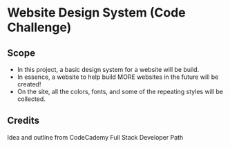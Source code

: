 # **Website Design System** (Code Challenge)

## Scope

- In this project, a basic design system for a website will be build.
- In essence, a website to help build MORE websites in the future will be created!
- On the site, all the colors, fonts, and some of the repeating styles will be collected.

## Credits

Idea and outline from CodeCademy Full Stack Developer Path
